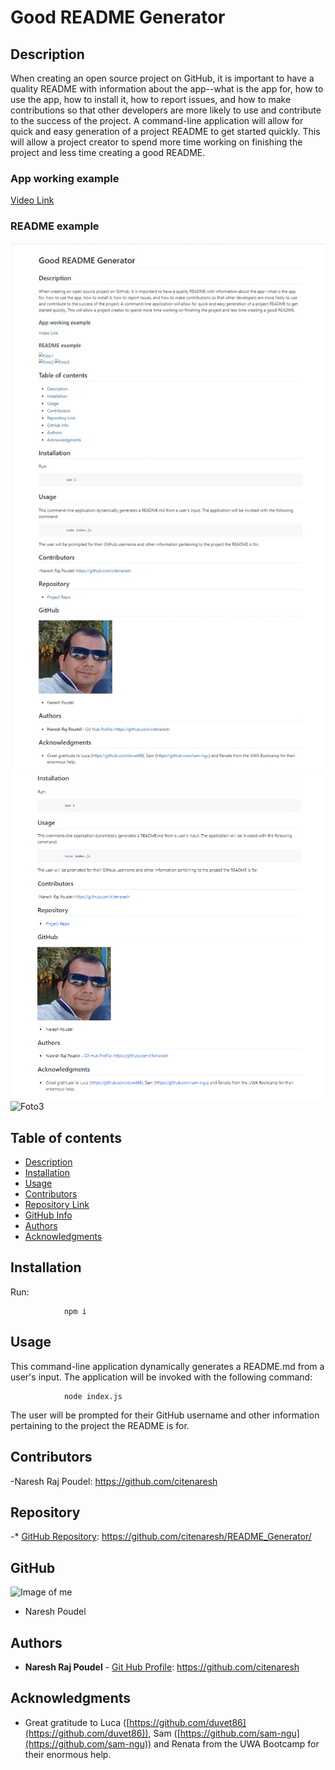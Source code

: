 
# **Good README Generator**

## Description 

When creating an open source project on GitHub, it is important to have a quality README with information about the app--what is the app for, how to use the app, how to install it, how to report issues, and how to make contributions so that other developers are more likely to use and contribute to the success of the project. A command-line application will allow for quick and easy generation of a project README to get started quickly. This will allow a project creator to spend more time working on finishing the project and less time creating a good README.   

### App working example

 
[Video Link](https://drive.google.com/file/d/1MH7s1ca_zFVhzdlb2lKQJ6eUQD7mno0M/view?usp=sharing)

### README example

![Foto1](pic1.png)   
![Foto2](pic2.png)
![Foto3](pic3.png)


## Table of contents

- [Description](#Description)
- [Installation](#Installation)
- [Usage](#Usage)
- [Contributors](#Contributors)
- [Repository Link](#Repository)
- [GitHub Info](#GitHub) 
- [Authors](#Authors)
- [Acknowledgments](#Acknowledgments)


## Installation
Run:

                npm i

## Usage

This command-line application dynamically generates a README.md from a user's input. The application will be invoked with the following command:

                node index.js

The user will be prompted for their GitHub username and other information pertaining to the project the README is for.


## Contributors

-Naresh Raj Poudel: https://github.com/citenaresh


## Repository

-* [GitHub Repository](https://github.com/citenaresh/README_Generator/): https://github.com/citenaresh/README_Generator/

## GitHub

![Image of me](https://avatars.githubusercontent.com/u/73706869?s=400&u=632b8c02a3fd90f21d168e4e8303fe15240c0804&v=4)
- Naresh Poudel

## Authors

* **Naresh Raj Poudel** - [Git Hub Profile](https://github.com/citenaresh): https://github.com/citenaresh

## Acknowledgments

* Great gratitude to Luca ([https://github.com/duvet86](https://github.com/duvet86)), Sam ([https://github.com/sam-ngu](https://github.com/sam-ngu)) and Renata from the UWA Bootcamp for their enormous help.
